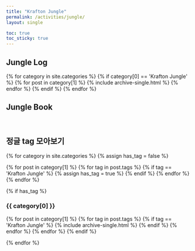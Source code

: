 ```yaml
---
title: "Krafton Jungle"
permalink: /activities/jungle/
layout: single

toc: true
toc_sticky: true
---
```


## Jungle Log
{% for category in site.categories %}
  {% if category[0] == 'Krafton Jungle' %}
    {% for post in category[1] %}
      {% include archive-single.html %}
    {% endfor %}
  {% endif %}
{% endfor %}

## Jungle Book


<br> 

## 정글 tag 모아보기

{% for category in site.categories %}
  {% assign has_tag = false %}

  {% for post in category[1] %}
    {% for tag in post.tags %}
      {% if tag == 'Krafton Jungle' %}
        {% assign has_tag = true %}
      {% endif %}
    {% endfor %}
  {% endfor %}

  {% if has_tag %}
### {{ category[0] }}
  {% for post in category[1] %}
    {% for tag in post.tags %}
      {% if tag == 'Krafton Jungle' %}
        {% include archive-single.html %}
      {% endif %}
    {% endfor %}
  {% endfor %}
  {% endif %}

{% endfor %}


